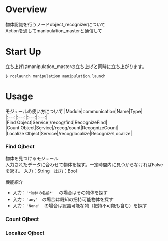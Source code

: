 # Overview  
物体認識を行うノードobject_recognizerについて  
Actionを通してmanipulation_masterと通信して  
  
# Start Up  
立ち上げはmanipulation_masterの立ち上げと同時に立ち上がります。  
  
    $ roslaunch manipulation manipulation.launch  
  
# Usage  
モジュールの使い方について
  |Module|communication|Name|Type|  
  |:---:|:---:|:---:|:---:|  
  |Find Object|Service|/recog/find|RecognizeFind|  
  |Count Object|Service|/recog/count|RecognizeCount|  
  |Localize Object|Service|/recog/localize|RecognizeLocalize|  
  
### Find Ojbect  
物体を見つけるモジュール  
入力されたデータに合わせて物体を探す。一定時間内に見つからなければFalseを返す。
入力：String　出力：Bool

機能紹介
- 入力：`'*物体の名前*'`　の場合はその物体を探す
- 入力：`'any'`　の場合は既知の把持可能物体を探す  
- 入力：`'None'`　の場合は認識可能な物（把持不可能も含む）を探す  

### Count Ojbect  

### Localize Ojbect  
